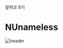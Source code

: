 알파코 9기
# NUnameless

![header](https://capsule-render.vercel.app/api?type=venom&text=pizza_choco%20Github!&color=ADD8B6&fontColor=FFFFFF&animation=blinking)
